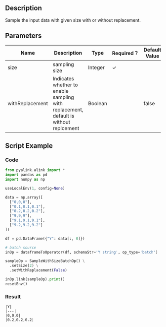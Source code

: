 ## Description
Sample the input data with given size with or without replacement.

## Parameters
| Name | Description | Type | Required？ | Default Value |
| --- | --- | --- | --- | --- |
| size | sampling size | Integer | ✓ |  |
| withReplacement | Indicates whether to enable sampling with replacement, default is without replcement | Boolean |  | false |

## Script Example

### Code

```python
from pyalink.alink import *
import pandas as pd
import numpy as np

useLocalEnv(1, config=None)

data = np.array([
  ["0,0,0"],
  ["0.1,0.1,0.1"],
  ["0.2,0.2,0.2"],
  ["9,9,9"],
  ["9.1,9.1,9.1"],
  ["9.2,9.2,9.2"]
])

df = pd.DataFrame({"Y": data[:, 0]})

# batch source
inOp = dataframeToOperator(df, schemaStr='Y string', op_type='batch')

sampleOp = SampleWithSizeBatchOp() \
  .setSize(2) \
  .setWithReplacement(False)

inOp.link(sampleOp).print()
resetEnv()

```
### Result
```
|Y|
|---|
|0,0,0|
|0.2,0.2,0.2|
```




